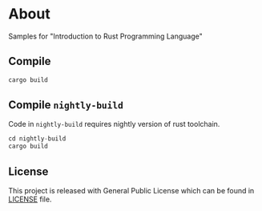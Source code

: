 # About

Samples for "Introduction to Rust Programming Language"


## Compile

```bash
cargo build
```


## Compile `nightly-build`

Code in `nightly-build` requires nightly version of rust toolchain.

```rust
cd nightly-build
cargo build
```


## License

This project is released with General Public License which can be found in [LICENSE](LICENSE) file.
